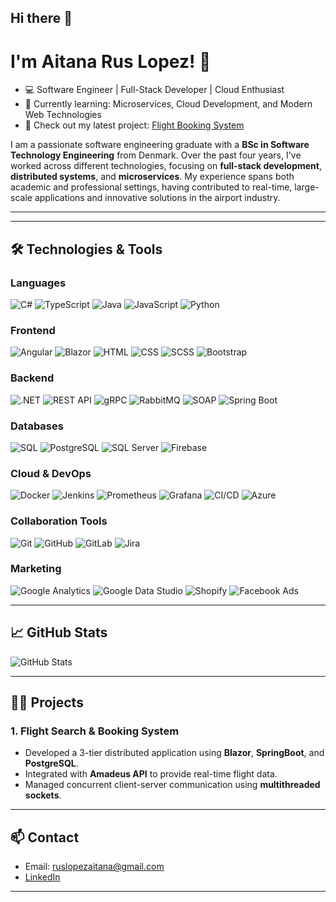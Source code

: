 ## Hi there 👋

# I'm Aitana Rus Lopez! 👋
- 💻 Software Engineer | Full-Stack Developer | Cloud Enthusiast
- 🌱 Currently learning: Microservices, Cloud Development, and Modern Web Technologies
- 🚀 Check out my latest project: [Flight Booking System](https://github.com/aitanarus/flight-booking-system)

I am a passionate software engineering graduate with a **BSc in Software Technology Engineering** from Denmark. Over the past four years, I've worked across different technologies, focusing on **full-stack development**, **distributed systems**, and **microservices**. My experience spans both academic and professional settings, having contributed to real-time, large-scale applications and innovative solutions in the airport industry.

---

---

## 🛠️ Technologies & Tools

### Languages
![C#](https://img.shields.io/badge/C%23-239120?style=for-the-badge&logo=c-sharp&logoColor=white)
![TypeScript](https://img.shields.io/badge/TypeScript-007ACC?style=for-the-badge&logo=typescript&logoColor=white)
![Java](https://img.shields.io/badge/Java-007396?style=for-the-badge&logo=java&logoColor=white)
![JavaScript](https://img.shields.io/badge/JavaScript-F7DF1E?style=for-the-badge&logo=javascript&logoColor=black)
![Python](https://img.shields.io/badge/Python-3776AB?style=for-the-badge&logo=python&logoColor=white)

### Frontend
![Angular](https://img.shields.io/badge/Angular-DD0031?style=for-the-badge&logo=angular&logoColor=white)
![Blazor](https://img.shields.io/badge/Blazor-512BD4?style=for-the-badge&logo=blazor&logoColor=white)
![HTML](https://img.shields.io/badge/HTML-E34F26?style=for-the-badge&logo=html5&logoColor=white)
![CSS](https://img.shields.io/badge/CSS-1572B6?style=for-the-badge&logo=css3&logoColor=white)
![SCSS](https://img.shields.io/badge/SCSS-CC6699?style=for-the-badge&logo=sass&logoColor=white)
![Bootstrap](https://img.shields.io/badge/Bootstrap-563D7C?style=for-the-badge&logo=bootstrap&logoColor=white)

### Backend
![.NET](https://img.shields.io/badge/.NET-512BD4?style=for-the-badge&logo=dotnet&logoColor=white)
![REST API](https://img.shields.io/badge/REST-02569B?style=for-the-badge&logo=rest&logoColor=white)
![gRPC](https://img.shields.io/badge/gRPC-4285F4?style=for-the-badge&logo=grpc&logoColor=white)
![RabbitMQ](https://img.shields.io/badge/RabbitMQ-FF6600?style=for-the-badge&logo=rabbitmq&logoColor=white)
![SOAP](https://img.shields.io/badge/SOAP-3C873A?style=for-the-badge&logo=soap&logoColor=white)
![Spring Boot](https://img.shields.io/badge/Spring%20Boot-6DB33F?style=for-the-badge&logo=springboot&logoColor=white)

### Databases
![SQL](https://img.shields.io/badge/SQL-4479A1?style=for-the-badge&logo=sql&logoColor=white)
![PostgreSQL](https://img.shields.io/badge/PostgreSQL-336791?style=for-the-badge&logo=postgresql&logoColor=white)
![SQL Server](https://img.shields.io/badge/SQL%20Server-CC2927?style=for-the-badge&logo=microsoft-sql-server&logoColor=white)
![Firebase](https://img.shields.io/badge/Firebase-FFCA28?style=for-the-badge&logo=firebase&logoColor=black)

### Cloud & DevOps
![Docker](https://img.shields.io/badge/Docker-2496ED?style=for-the-badge&logo=docker&logoColor=white)
![Jenkins](https://img.shields.io/badge/Jenkins-D24939?style=for-the-badge&logo=jenkins&logoColor=white)
![Prometheus](https://img.shields.io/badge/Prometheus-E6522C?style=for-the-badge&logo=prometheus&logoColor=white)
![Grafana](https://img.shields.io/badge/Grafana-F46800?style=for-the-badge&logo=grafana&logoColor=white)
![CI/CD](https://img.shields.io/badge/CI%2FCD-6DB33F?style=for-the-badge&logo=ci%2Fcd&logoColor=white)
![Azure](https://img.shields.io/badge/Azure-0089D6?style=for-the-badge&logo=microsoft-azure&logoColor=white)

### Collaboration Tools
![Git](https://img.shields.io/badge/Git-F05032?style=for-the-badge&logo=git&logoColor=white)
![GitHub](https://img.shields.io/badge/GitHub-181717?style=for-the-badge&logo=github&logoColor=white)
![GitLab](https://img.shields.io/badge/GitLab-FCA121?style=for-the-badge&logo=gitlab&logoColor=white)
![Jira](https://img.shields.io/badge/Jira-0052CC?style=for-the-badge&logo=jira&logoColor=white)

### Marketing
![Google Analytics](https://img.shields.io/badge/Google%20Analytics-E37400?style=for-the-badge&logo=google-analytics&logoColor=white)
![Google Data Studio](https://img.shields.io/badge/Google%20Data%20Studio-4285F4?style=for-the-badge&logo=google-data-studio&logoColor=white)
![Shopify](https://img.shields.io/badge/Shopify-7AB55C?style=for-the-badge&logo=shopify&logoColor=white)
![Facebook Ads](https://img.shields.io/badge/Facebook%20Ads-4267B2?style=for-the-badge&logo=facebook&logoColor=white)

---

## 📈 GitHub Stats
![GitHub Stats](https://github-readme-stats.vercel.app/api?username=aitanarus&show_icons=true&theme=radical)

---

## 👩‍💻 Projects
### 1. **Flight Search & Booking System**
- Developed a 3-tier distributed application using **Blazor**, **SpringBoot**, and **PostgreSQL**.
- Integrated with **Amadeus API** to provide real-time flight data.
- Managed concurrent client-server communication using **multithreaded sockets**.

---

## 📫 Contact
- Email: ruslopezaitana@gmail.com
- [LinkedIn](https://linkedin.com/in/aitanarus)

---

